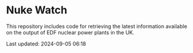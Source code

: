# Nuke Watch

This repository includes code for retrieving the latest information available on the output of EDF nuclear power plants in the UK.

Last updated: 2024-09-05 06:18